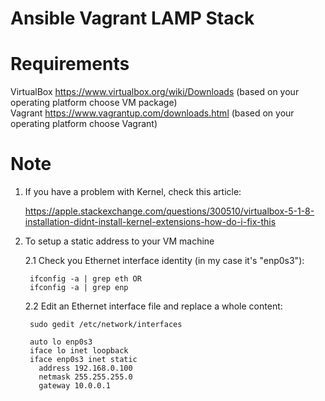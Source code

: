 # Ansible Vagrant LAMP Stack
# Requirements

VirtualBox https://www.virtualbox.org/wiki/Downloads (based on your operating platform choose VM package) <br>
Vagrant https://www.vagrantup.com/downloads.html (based on your operating platform choose Vagrant)





# Note
1. If you have a problem with Kernel, check this article:

    https://apple.stackexchange.com/questions/300510/virtualbox-5-1-8-installation-didnt-install-kernel-extensions-how-do-i-fix-this

2. To setup a static address to your VM machine
 
    2.1 Check you Ethernet interface identity (in my case it's "enp0s3"): 
      
      	ifconfig -a | grep eth OR
      	ifconfig -a | grep enp

  	2.2 Edit an Ethernet interface file and replace a whole content: 
      
      	sudo gedit /etc/network/interfaces

      	auto lo enp0s3
      	iface lo inet loopback
      	iface enp0s3 inet static
          address 192.168.0.100
          netmask 255.255.255.0
          gateway 10.0.0.1
